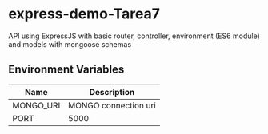 # express-demo-Tarea7

API using ExpressJS with basic router, controller, environment (ES6 module) and models with mongoose schemas

## Environment Variables

|Name|Description|
|--|--|
|MONGO_URI| MONGO connection uri |
|PORT| 5000|